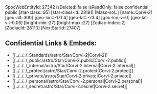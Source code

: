 ﻿---
location: [-23.4,171.4,300]
type: Star
tags:
- astro/Star

---
SpocWebEntityId: 27342
isDeleted: false
isReadOnly: false
confidential: public
[star-class::G5]
[star-class-id::28191]
[Mass-sol::]
[name::Corvi-2]
[geo-alt::300]
[geo-lon::-171.4]
[geo-lat::-23.4]
[geo-lon-v::0]
[geo-lat-v::-0.06]
[bright-min::27]
[bright-max::27]
[Zodiac-index::2]
[ZodiacId::28110]
[NextStarId::27407]



## Confidential Links & Embeds: 
- [[../../../_Standards/astro/Star/Corvi-2|Corvi-2]] 
- [[../../../_public/astro/Star/Corvi-2.public|Corvi-2.public]] 
- [[../../../_internal/astro/Star/Corvi-2.internal|Corvi-2.internal]] 
- [[../../../_protect/astro/Star/Corvi-2.protect|Corvi-2.protect]] 
- [[../../../_private/astro/Star/Corvi-2.private|Corvi-2.private]] 
- [[../../../_personal/astro/Star/Corvi-2.personal|Corvi-2.personal]] 
- [[../../../_secret/astro/Star/Corvi-2.secret|Corvi-2.secret]]

